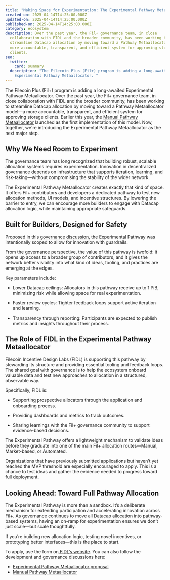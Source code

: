 ```yaml
---
title: "Making Space for Experimentation: The Experimental Pathway Metaallocator"
created-on: 2025-04-14T14:25:00.000Z
updated-on: 2025-04-14T14:25:00.000Z
published-on: 2025-04-14T14:25:00.000Z
category: ecosystem
description: Over the past year, the Fil+ governance team, in close
  collaboration with FIDL and the broader community, has been working to
  streamline Datacap allocation by moving toward a Pathway Metaallocator model—a
  more accountable, transparent, and efficient system for approving storage
  clients.
seo:
  twitter:
    card: summary
  description: "The Filecoin Plus (Fil+) program is adding a long-awaited
    Experimental Pathway Metaallocator. "
---
```

The Filecoin Plus (Fil+) program is adding a long-awaited Experimental Pathway Metaallocator. Over the past year, the Fil+ governance team, in close collaboration with FIDL and the broader community, has been working to streamline Datacap allocation by moving toward a Pathway Metaallocator model—a more accountable, transparent, and efficient system for approving storage clients. Earlier this year, the [Manual Pathway Metaallocator](https://www.fidl.tech/news/manual-pathway-metaallocator) launched as the first implementation of this model. Now, together, we're introducing the Experimental Pathway Metaallocator as the next major step.

## Why We Need Room to Experiment

The governance team has long recognized that building robust, scalable allocation systems requires experimentation. Innovation in decentralized governance depends on infrastructure that supports iteration, learning, and risk-taking—without compromising the stability of the wider network.

The Experimental Pathway Metaallocator creates exactly that kind of space. It offers Fil+ contributors and developers a dedicated pathway to test new allocation methods, UI models, and incentive structures. By lowering the barrier to entry, we can encourage more builders to engage with Datacap allocation logic, while maintaining appropriate safeguards.

## Built for Builders, Designed for Safety

Proposed in this[ governance discussion](https://github.com/filecoin-project/Allocator-Governance/issues/313), the Experimental Pathway was intentionally scoped to allow for innovation with guardrails.

From the governance perspective, the value of this pathway is twofold: it opens up access to a broader group of contributors, and it gives the network better visibility into what kind of ideas, tooling, and practices are emerging at the edges.

Key parameters include:

* Lower Datacap ceilings: Allocators in this pathway receive up to 1 PiB, minimizing risk while allowing space for real experimentation.


* Faster review cycles: Tighter feedback loops support active iteration and learning.


* Transparency through reporting: Participants are expected to publish metrics and insights throughout their process.



## The Role of FIDL in the Experimental Pathway Metaallocator

Filecoin Incentive Design Labs (FIDL) is supporting this pathway by stewarding its structure and providing essential tooling and feedback loops. The shared goal with governance is to help the ecosystem onboard valuable data and test new approaches to allocation in a structured, observable way.

Specifically, FIDL is:

* Supporting prospective allocators through the application and onboarding process.

* Providing dashboards and metrics to track outcomes.

* Sharing learnings with the Fil+ governance community to support evidence-based decisions.


The Experimental Pathway offers a lightweight mechanism to validate ideas before they graduate into one of the main Fil+ allocation routes—Manual, Market-based, or Automated.

Organizations that have previously submitted applications but haven’t yet reached the MVP threshold are especially encouraged to apply. This is a chance to test ideas and gather the evidence needed to progress toward full deployment.

## Looking Ahead: Toward Full Pathway Allocation

The Experimental Pathway is more than a sandbox. It’s a deliberate mechanism for extending participation and accelerating innovation across Fil+. As governance continues to move all Datacap allocation into pathway-based systems, having an on-ramp for experimentation ensures we don’t just scale—but scale thoughtfully.

If you’re building new allocation logic, testing novel incentives, or prototyping better interfaces—this is the place to start.

To apply, use the form on[ FIDL’s website](https://www.fidl.tech/apply-for-datacap_1). You can also follow the development and governance discussions here:

* [Experimental Pathway Metaallocator proposal](https://github.com/filecoin-project/Allocator-Governance/issues/313)
* [Manual Pathway Metaallocator](https://github.com/filecoin-project/Allocator-Governance/issues/282)
